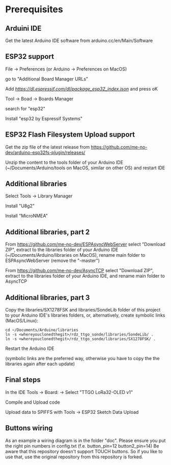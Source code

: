 # Prerequisites

## Arduini IDE

Get the latest Arduino IDE software from arduino.cc/en/Main/Software

## ESP32 support

File -> Preferences  (or Arduino -> Preferences on MacOS)

go to "Additional Board Manager URLs"

Add *https://dl.espressif.com/dl/package_esp32_index.json* and press oK


Tool -> Boad -> Boards Manager

search for "esp32"

Install "esp32 by Espressif Systems"

## ESP32 Flash Filesystem Upload support

Get the zip file of the latest release from 
https://github.com/me-no-dev/arduino-esp32fs-plugin/releases/

Unzip the content to the tools folder of your Arduino IDE (~/Documents/Arduino/tools on MacOS,
similar on other OS) and restart IDE

## Additional libraries

Select Tools -> Library Manager

Install "U8g2"

Install "MicroNMEA"

## Additional libraries, part 2

From https://github.com/me-no-dev/ESPAsyncWebServer select "Download ZIP", extract to the libraries
folder of your Arduino IDE (~/Documents/Arduino/libraries on MacOS), rename main folder to ESPAsyncWebServer
(remove the "-master")

From https://github.com/me-no-dev/AsyncTCP select "Download ZIP", extract to the libraries folder
of your Arduino IDE, and rename main folder to AsyncTCP

## Additional libraries, part 3

Copy the libraries/SX1278FSK and libraries/SondeLib folder of this project to your Arduino IDE's libraries
folders, or, alternatively, create symbolic links (MacOS/Linux):

```
cd ~/Documents/Arduino/libraries
ln -s <whereyouclonedthegit>/rdz_ttgo_sonde/libraries/SondeLib/ .
ln -s <whereyouclonedthegit>/rdz_ttgo_sonde/libraries/SX1278FSK/ .
```

Restart the Arduino IDE

(symbolic links are the preferred way, otherwise you have to copy the the libraries again after
each update)

## Final steps

In the IDE Tools -> Board: ->
Select "TTGO LoRa32-OLED v1"

Compile and Upload code

Upload data to SPIFFS with Tools -> ESP32 Sketch Data Upload


## Buttons wiring

As an example a wiring diagram is in the folder "doc". Please ensure you put the right pin numbers in config.txt (f.e. button_pin=12
button2_pin=14) 
Be aware that this repository doesn't support TOUCH buttons. So if you like to use that, use the original repository from this repository is forked.




